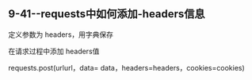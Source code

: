 ## 9-41--requests中如何添加-headers信息

定义参数为 headers，用字典保存

在请求过程中添加 headers值

requests.post(urlurl，data= data，headers=headers，cookies=cookies)
